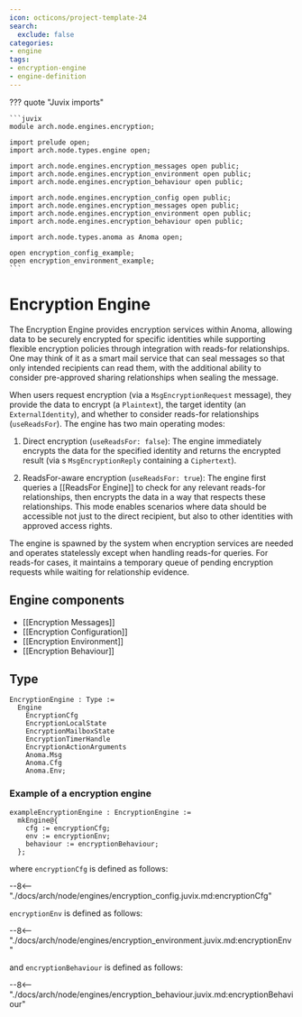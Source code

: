 ```yaml
---
icon: octicons/project-template-24
search:
  exclude: false
categories:
- engine
tags:
- encryption-engine
- engine-definition
---
```


??? quote "Juvix imports"

    ```juvix
    module arch.node.engines.encryption;

    import prelude open;
    import arch.node.types.engine open;

    import arch.node.engines.encryption_messages open public;
    import arch.node.engines.encryption_environment open public;
    import arch.node.engines.encryption_behaviour open public;

    import arch.node.engines.encryption_config open public;
    import arch.node.engines.encryption_messages open public;
    import arch.node.engines.encryption_environment open public;
    import arch.node.engines.encryption_behaviour open public;

    import arch.node.types.anoma as Anoma open;

    open encryption_config_example;
    open encryption_environment_example;
    ```

# Encryption Engine

The Encryption Engine provides encryption services within Anoma, allowing data to be securely
encrypted for specific identities while supporting flexible encryption policies through integration
with reads-for relationships. One may think of it as a smart mail service that can seal messages so that
only intended recipients can read them, with the additional ability to consider pre-approved sharing
relationships when sealing the message.

When users request encryption (via a `MsgEncryptionRequest` message), they provide the data to encrypt
(a `Plaintext`), the target identity (an `ExternalIdentity`), and whether to consider reads-for
relationships (`useReadsFor`). The engine has two main operating modes:

1. Direct encryption (`useReadsFor: false`): The engine immediately encrypts the data for the
specified identity and returns the encrypted result (via s `MsgEncryptionReply` containing a
`Ciphertext`).

2. ReadsFor-aware encryption (`useReadsFor: true`): The engine first queries a [[ReadsFor Engine]] to
check for any relevant reads-for relationships, then encrypts the data in a way that respects these
relationships. This mode enables scenarios where data should be accessible not just to the direct
recipient, but also to other identities with approved access rights.

The engine is spawned by the system when encryption services are needed and operates statelessly
except when handling reads-for queries. For reads-for cases, it maintains a temporary queue of
pending encryption requests while waiting for relationship evidence.

## Engine components

- [[Encryption Messages]]
- [[Encryption Configuration]]
- [[Encryption Environment]]
- [[Encryption Behaviour]]

## Type

<!-- --8<-- [start:EncryptionEngine] -->
```juvix
EncryptionEngine : Type :=
  Engine
    EncryptionCfg
    EncryptionLocalState
    EncryptionMailboxState
    EncryptionTimerHandle
    EncryptionActionArguments
    Anoma.Msg
    Anoma.Cfg
    Anoma.Env;
```
<!-- --8<-- [end:EncryptionEngine] -->

### Example of a encryption engine

<!-- --8<-- [start:exampleEncryptionEngine] -->
```juvix
exampleEncryptionEngine : EncryptionEngine :=
  mkEngine@{
    cfg := encryptionCfg;
    env := encryptionEnv;
    behaviour := encryptionBehaviour;
  };
```
<!-- --8<-- [end:exampleEncryptionEngine] -->

where `encryptionCfg` is defined as follows:

--8<-- "./docs/arch/node/engines/encryption_config.juvix.md:encryptionCfg"

`encryptionEnv` is defined as follows:

--8<-- "./docs/arch/node/engines/encryption_environment.juvix.md:encryptionEnv"

and `encryptionBehaviour` is defined as follows:

--8<-- "./docs/arch/node/engines/encryption_behaviour.juvix.md:encryptionBehaviour"
